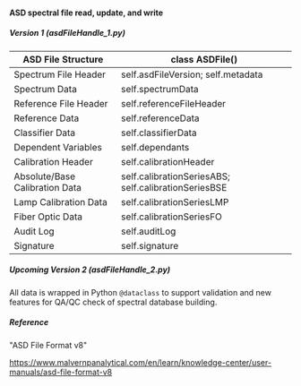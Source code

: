 #### ASD spectral file read, update, and write



##### Version 1 (asdFileHandle_1.py)

| ASD File Structure             | class ASDFile()                                        |
| ------------------------------ | ---------------------------------------------------- |
| Spectrum File Header           | self.asdFileVersion; self.metadata                   |
| Spectrum Data                  | self.spectrumData                                    |
| Reference File Header          | self.referenceFileHeader                             |
| Reference Data                 | self.referenceData                                   |
| Classifier Data                | self.classifierData                                  |
| Dependent Variables            | self.dependants                                      |
| Calibration Header             | self.calibrationHeader                               |
| Absolute/Base Calibration Data | self.calibrationSeriesABS; self.calibrationSeriesBSE |
| Lamp Calibration Data          | self.calibrationSeriesLMP                            |
| Fiber Optic Data               | self.calibrationSeriesFO                             |
| Audit Log                      | self.auditLog                                        |
| Signature                      | self.signature                                       |

##### Upcoming Version 2 (asdFileHandle_2.py)

All data is wrapped in Python `@dataclass` to support validation and new features for QA/QC check of spectral database building.

##### Reference

"ASD File Format v8"

https://www.malvernpanalytical.com/en/learn/knowledge-center/user-manuals/asd-file-format-v8